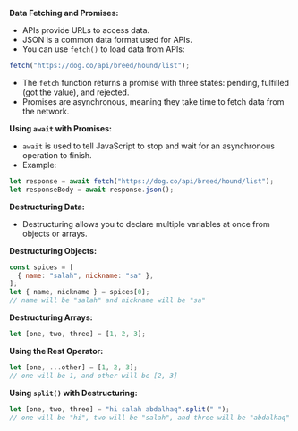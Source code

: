 **Data Fetching and Promises:**

- APIs provide URLs to access data.
- JSON is a common data format used for APIs.
- You can use `fetch()` to load data from APIs:
```javascript
fetch("https://dog.co/api/breed/hound/list");
```

- The `fetch` function returns a promise with three states: pending, fulfilled (got the value), and rejected.
- Promises are asynchronous, meaning they take time to fetch data from the network.

**Using `await` with Promises:**

- `await` is used to tell JavaScript to stop and wait for an asynchronous operation to finish.
- Example:
```javascript
let response = await fetch("https://dog.co/api/breed/hound/list");
let responseBody = await response.json();
```

**Destructuring Data:**

- Destructuring allows you to declare multiple variables at once from objects or arrays.

**Destructuring Objects:**

```javascript
const spices = [
  { name: "salah", nickname: "sa" },
];
let { name, nickname } = spices[0];
// name will be "salah" and nickname will be "sa"
```

**Destructuring Arrays:**

```javascript
let [one, two, three] = [1, 2, 3];
```

**Using the Rest Operator:**

```javascript
let [one, ...other] = [1, 2, 3];
// one will be 1, and other will be [2, 3]
```

**Using `split()` with Destructuring:**

```javascript
let [one, two, three] = "hi salah abdalhaq".split(" ");
// one will be "hi", two will be "salah", and three will be "abdalhaq"
```

